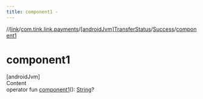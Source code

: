 ```yaml
---
title: component1 -
---
```

//[link](../../../index.md)/[com.tink.link.payments](../../index.md)/[[androidJvm]TransferStatus](../index.md)/[Success](index.md)/[component1](component1.md)



# component1  
[androidJvm]  
Content  
operator fun [component1](component1.md)(): [String](https://kotlinlang.org/api/latest/jvm/stdlib/kotlin/-string/index.html)?  



